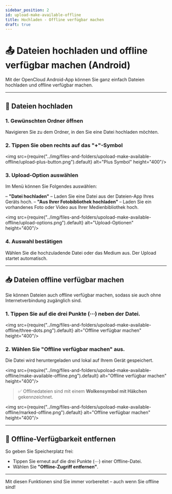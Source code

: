 ```yaml
---
sidebar_position: 2
id: upload-make-available-offline
title: Hochladen - Offline verfügbar machen
draft: true
---
```


# 📤 Dateien hochladen und offline verfügbar machen (Android)

Mit der OpenCloud Android-App können Sie ganz einfach Dateien hochladen und offline verfügbar machen.

---

## 🔼 Dateien hochladen

### 1. Gewünschten Ordner öffnen

Navigieren Sie zu dem Ordner, in den Sie eine Datei hochladen möchten.

### 2. Tippen Sie oben rechts auf das **"+"-Symbol**

<img src={require("../img/files-and-folders/upoload-make-available-offline/upload-plus-button.png").default} alt="Plus Symbol" height="400"/>

### 3. Upload-Option auswählen

Im Menü können Sie Folgendes auswählen:

– **"Datei hochladen"** – Laden Sie eine Datei aus der Dateien-App Ihres Geräts hoch.
– **"Aus Ihrer Fotobibliothek hochladen"** – Laden Sie ein vorhandenes Foto oder Video aus Ihrer Medienbibliothek hoch.

<img src={require("../img/files-and-folders/upoload-make-available-offline/upload-options.png").default} alt="Upload-Optionen" height="400"/>

### 4. Auswahl bestätigen

Wählen Sie die hochzuladende Datei oder das Medium aus. Der Upload startet automatisch.

---

## 📥 Dateien offline verfügbar machen

Sie können Dateien auch offline verfügbar machen, sodass sie auch ohne Internetverbindung zugänglich sind.

### 1. Tippen Sie auf die **drei Punkte** (⋯) neben der Datei.

<img src={require("../img/files-and-folders/upoload-make-available-offline/three-dots.png").default} alt="Offline verfügbar machen" height="400"/>

### 2. Wählen Sie **"Offline verfügbar machen"** aus.

Die Datei wird heruntergeladen und lokal auf Ihrem Gerät gespeichert.

<img src={require("../img/files-and-folders/upoload-make-available-offline/make-available-offline.png").default} alt="Offline verfügbar machen" height="400"/>

> ✅ Offlinedateien sind mit einem **Wolkensymbol mit Häkchen** gekennzeichnet.

<img src={require("../img/files-and-folders/upoload-make-available-offline/marked-offline.png").default} alt="Offline verfügbar machen" height="400"/>

---

## 🔄 Offline-Verfügbarkeit entfernen

So geben Sie Speicherplatz frei:

- Tippen Sie erneut auf die drei Punkte (⋯) einer Offline-Datei.
- Wählen Sie **"Offline-Zugriff entfernen"**.

---

Mit diesen Funktionen sind Sie immer vorbereitet – auch wenn Sie offline sind!
